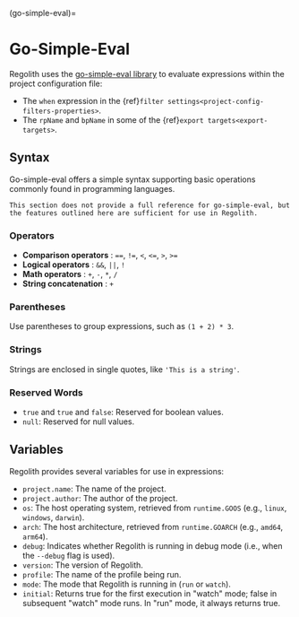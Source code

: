 (go-simple-eval)=
# Go-Simple-Eval
Regolith uses the [go-simple-eval library](https://github.com/stirante/go-simple-eval/) to evaluate expressions within the project configuration file:
- The `when` expression in the {ref}`filter settings<project-config-filters-properties>`.
- The `rpName` and `bpName` in some of the {ref}`export targets<export-targets>`.

## Syntax

Go-simple-eval offers a simple syntax supporting basic operations commonly found in programming languages.

```{warning}
This section does not provide a full reference for go-simple-eval, but the features outlined here are sufficient for use in Regolith.
```

### Operators
- **Comparison operators** : `==`, `!=`, `<`, `<=`, `>`, `>=`
- **Logical operators** : `&&`, `||`, `!`
- **Math operators** : `+`, `-`, `*`, `/`
- **String concatenation** : `+`

### Parentheses
Use parentheses to group expressions, such as `(1 + 2) * 3`.

### Strings
Strings are enclosed in single quotes, like `'This is a string'`.

### Reserved Words
- `true` and `true` and `false`: Reserved for boolean values.
- `null`: Reserved for null values.

## Variables

Regolith provides several variables for use in expressions:
- `project.name`: The name of the project.
- `project.author`: The author of the project.
- `os`: The host operating system, retrieved from `runtime.GOOS` (e.g., `linux`, `windows`, `darwin`).
- `arch`: The host architecture, retrieved from `runtime.GOARCH` (e.g., `amd64`, `arm64`).
- `debug`: Indicates whether Regolith is running in debug mode (i.e., when the `--debug` flag is used).
- `version`: The version of Regolith.
- `profile`: The name of the profile being run.
- `mode`: The mode that Regolith is running in (`run` or `watch`).
- `initial`: Returns true for the first execution in "watch" mode; false in subsequent "watch" mode runs. In "run" mode, it always returns true.
